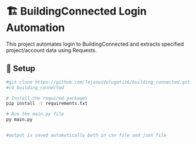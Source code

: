 # 🏗 BuildingConnected Login Automation

This project automates login to BuildingConnected and extracts specified project/account data using Requests.

## 🔧 Setup

```bash
#git clone https://github.com/TejaswiVelugoti16/building_connected.git
#cd building_connected

# Install the required packages
pip install -r requirements.txt

# Run the main.py file
py main.py


#output is saved automatically both in csv file and json file
